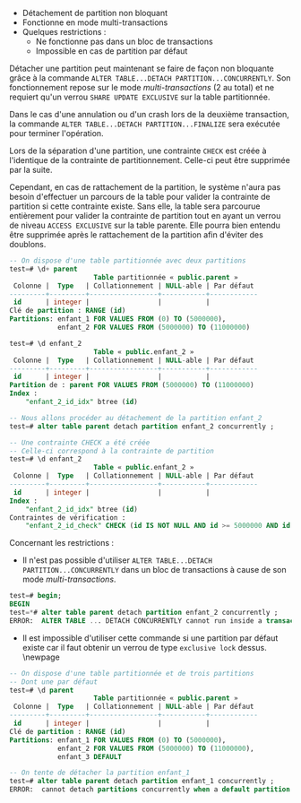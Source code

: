<!--
Les commits sur ce sujet sont :

* https://commitfest.postgresql.org/32/2714/
* https://git.postgresql.org/gitweb/?p=postgresql.git;a=commit;h=71f4c8c6f74ba021e55d35b1128d22fb8c6e1629

Discussion

* https://gitlab.dalibo.info/formation/workshops/-/issues/108

-->

<div class="slide-content">

* Détachement de partition non bloquant
* Fonctionne en mode multi-transactions
* Quelques restrictions :
    * Ne fonctionne pas dans un bloc de transactions
    * Impossible en cas de partition par défaut

</div>

<div class="notes">

Détacher une partition peut maintenant se faire de façon non bloquante grâce à la commande `ALTER TABLE...DETACH PARTITION...CONCURRENTLY`.
Son fonctionnement repose sur le mode _multi-transactions_ (2 au total) et ne requiert qu'un verrou `SHARE UPDATE EXCLUSIVE` sur la table partitionnée.

Dans le cas d'une annulation ou d'un crash lors de la deuxième transaction, la commande `ALTER TABLE...DETACH PARTITION...FINALIZE` sera exécutée pour terminer l'opération.

Lors de la séparation d'une partition, une contrainte `CHECK` est créée à l'identique de la contrainte de partitionnement. Celle-ci peut être supprimée par la suite.

Cependant, en cas de rattachement de la partition, le système n'aura pas besoin d'effectuer un parcours de la table pour valider la contrainte de partition si cette contrainte existe.
Sans elle, la table sera parcourue entièrement pour valider la contrainte de partition tout en ayant un verrou de niveau `ACCESS EXCLUSIVE` sur la table parente.
Elle pourra bien entendu être supprimée après le rattachement de la partition afin d'éviter des doublons.

```sql
-- On dispose d'une table partitionnée avec deux partitions
test=# \d+ parent
                     Table partitionnée « public.parent »
 Colonne |  Type   | Collationnement | NULL-able | Par défaut 
---------+---------+-----------------+-----------+------------
 id      | integer |                 |           |            
Clé de partition : RANGE (id)
Partitions: enfant_1 FOR VALUES FROM (0) TO (5000000),
            enfant_2 FOR VALUES FROM (5000000) TO (11000000)

test=# \d enfant_2
                     Table « public.enfant_2 »
 Colonne |  Type   | Collationnement | NULL-able | Par défaut 
---------+---------+-----------------+-----------+------------
 id      | integer |                 |           |            
Partition de : parent FOR VALUES FROM (5000000) TO (11000000)
Index :
    "enfant_2_id_idx" btree (id)

-- Nous allons procéder au détachement de la partition enfant_2
test=# alter table parent detach partition enfant_2 concurrently ;

-- Une contrainte CHECK a été créée
-- Celle-ci correspond à la contrainte de partition
test=# \d enfant_2
                     Table « public.enfant_2 »
 Colonne |  Type   | Collationnement | NULL-able | Par défaut 
---------+---------+-----------------+-----------+------------
 id      | integer |                 |           |            
Index :
    "enfant_2_id_idx" btree (id)
Contraintes de vérification :
    "enfant_2_id_check" CHECK (id IS NOT NULL AND id >= 5000000 AND id < 11000000)
```

Concernant les restrictions :

* Il n'est pas possible d'utiliser `ALTER TABLE...DETACH PARTITION...CONCURRENTLY` dans un bloc de transactions à cause de son mode _multi-transactions_.

```sql
test=# begin;
BEGIN
test=*# alter table parent detach partition enfant_2 concurrently ;
ERROR:  ALTER TABLE ... DETACH CONCURRENTLY cannot run inside a transaction block
```

* Il est impossible d'utiliser cette commande si une partition par défaut existe car il faut obtenir un verrou de type `exclusive lock` dessus.
\newpage
```sql
-- On dispose d'une table partitionnée et de trois partitions
-- Dont une par défaut
test=# \d parent
                     Table partitionnée « public.parent »
 Colonne |  Type   | Collationnement | NULL-able | Par défaut 
---------+---------+-----------------+-----------+------------
 id      | integer |                 |           |            
Clé de partition : RANGE (id)
Partitions: enfant_1 FOR VALUES FROM (0) TO (5000000),
            enfant_2 FOR VALUES FROM (5000000) TO (11000000),
            enfant_3 DEFAULT

-- On tente de détacher la partition enfant_1
test=# alter table parent detach partition enfant_1 concurrently ;
ERROR:  cannot detach partitions concurrently when a default partition exists
```

</div>